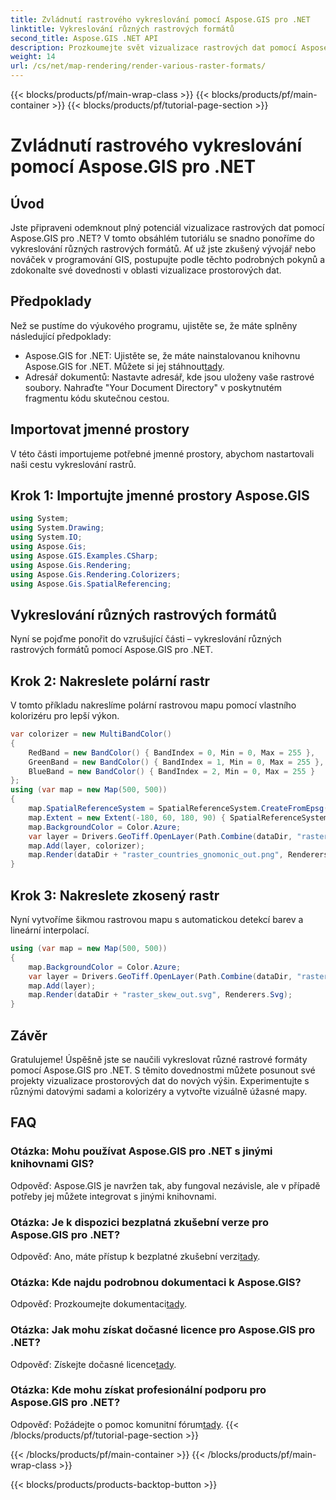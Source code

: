 ```yaml
---
title: Zvládnutí rastrového vykreslování pomocí Aspose.GIS pro .NET
linktitle: Vykreslování různých rastrových formátů
second_title: Aspose.GIS .NET API
description: Prozkoumejte svět vizualizace rastrových dat pomocí Aspose.GIS pro .NET. Naučte se bez námahy vykreslovat úžasné mapy v různých formátech. Stáhnout teď!
weight: 14
url: /cs/net/map-rendering/render-various-raster-formats/
---
```


{{< blocks/products/pf/main-wrap-class >}}
{{< blocks/products/pf/main-container >}}
{{< blocks/products/pf/tutorial-page-section >}}

# Zvládnutí rastrového vykreslování pomocí Aspose.GIS pro .NET

## Úvod
Jste připraveni odemknout plný potenciál vizualizace rastrových dat pomocí Aspose.GIS pro .NET? V tomto obsáhlém tutoriálu se snadno ponoříme do vykreslování různých rastrových formátů. Ať už jste zkušený vývojář nebo nováček v programování GIS, postupujte podle těchto podrobných pokynů a zdokonalte své dovednosti v oblasti vizualizace prostorových dat.
## Předpoklady
Než se pustíme do výukového programu, ujistěte se, že máte splněny následující předpoklady:
- Aspose.GIS for .NET: Ujistěte se, že máte nainstalovanou knihovnu Aspose.GIS for .NET. Můžete si jej stáhnout[tady](https://releases.aspose.com/gis/net/).
- Adresář dokumentů: Nastavte adresář, kde jsou uloženy vaše rastrové soubory. Nahraďte "Your Document Directory" v poskytnutém fragmentu kódu skutečnou cestou.
## Importovat jmenné prostory
V této části importujeme potřebné jmenné prostory, abychom nastartovali naši cestu vykreslování rastrů.
## Krok 1: Importujte jmenné prostory Aspose.GIS
```csharp
using System;
using System.Drawing;
using System.IO;
using Aspose.Gis;
using Aspose.GIS.Examples.CSharp;
using Aspose.Gis.Rendering;
using Aspose.Gis.Rendering.Colorizers;
using Aspose.Gis.SpatialReferencing;
```
## Vykreslování různých rastrových formátů
Nyní se pojďme ponořit do vzrušující části – vykreslování různých rastrových formátů pomocí Aspose.GIS pro .NET.
## Krok 2: Nakreslete polární rastr
V tomto příkladu nakreslíme polární rastrovou mapu pomocí vlastního kolorizéru pro lepší výkon.
```csharp
var colorizer = new MultiBandColor()
{
    RedBand = new BandColor() { BandIndex = 0, Min = 0, Max = 255 },
    GreenBand = new BandColor() { BandIndex = 1, Min = 0, Max = 255 },
    BlueBand = new BandColor() { BandIndex = 2, Min = 0, Max = 255 }
};
using (var map = new Map(500, 500))
{
    map.SpatialReferenceSystem = SpatialReferenceSystem.CreateFromEpsg(102034);
    map.Extent = new Extent(-180, 60, 180, 90) { SpatialReferenceSystem = SpatialReferenceSystem.Wgs84 };
    map.BackgroundColor = Color.Azure;
    var layer = Drivers.GeoTiff.OpenLayer(Path.Combine(dataDir, "raster_countries.tif"));
    map.Add(layer, colorizer);
    map.Render(dataDir + "raster_countries_gnomonic_out.png", Renderers.Png);
}
```
## Krok 3: Nakreslete zkosený rastr
Nyní vytvoříme šikmou rastrovou mapu s automatickou detekcí barev a lineární interpolací.
```csharp
using (var map = new Map(500, 500))
{
    map.BackgroundColor = Color.Azure;
    var layer = Drivers.GeoTiff.OpenLayer(Path.Combine(dataDir, "raster_skew.tif"));
    map.Add(layer);
    map.Render(dataDir + "raster_skew_out.svg", Renderers.Svg);
}
```
## Závěr
Gratulujeme! Úspěšně jste se naučili vykreslovat různé rastrové formáty pomocí Aspose.GIS pro .NET. S těmito dovednostmi můžete posunout své projekty vizualizace prostorových dat do nových výšin. Experimentujte s různými datovými sadami a kolorizéry a vytvořte vizuálně úžasné mapy.
## FAQ
### Otázka: Mohu používat Aspose.GIS pro .NET s jinými knihovnami GIS?
Odpověď: Aspose.GIS je navržen tak, aby fungoval nezávisle, ale v případě potřeby jej můžete integrovat s jinými knihovnami.
### Otázka: Je k dispozici bezplatná zkušební verze pro Aspose.GIS pro .NET?
 Odpověď: Ano, máte přístup k bezplatné zkušební verzi[tady](https://releases.aspose.com/).
### Otázka: Kde najdu podrobnou dokumentaci k Aspose.GIS?
 Odpověď: Prozkoumejte dokumentaci[tady](https://reference.aspose.com/gis/net/).
### Otázka: Jak mohu získat dočasné licence pro Aspose.GIS pro .NET?
 Odpověď: Získejte dočasné licence[tady](https://purchase.aspose.com/temporary-license/).
### Otázka: Kde mohu získat profesionální podporu pro Aspose.GIS pro .NET?
 Odpověď: Požádejte o pomoc komunitní fórum[tady](https://forum.aspose.com/c/gis/33).
{{< /blocks/products/pf/tutorial-page-section >}}

{{< /blocks/products/pf/main-container >}}
{{< /blocks/products/pf/main-wrap-class >}}

{{< blocks/products/products-backtop-button >}}
